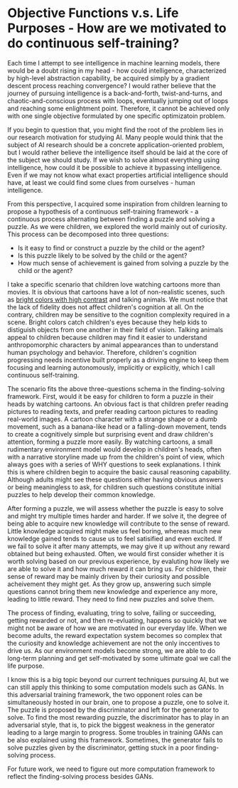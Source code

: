 # Objective Functions v.s. Life Purposes - How are we motivated to do continuous self-training?

Each time I attempt to see intelligence in machine learning models, there would be a doubt rising in my head - how could intelligence, characterized by high-level abstraction capability, be acquired simply by a gradient descent process reaching convergence? I would rather believe that the journey of pursuing intelligence is a back-and-forth, twist-and-turns, and chaotic-and-conscious process with loops, eventually jumping out of loops and reaching some enlightment point. Therefore, it cannot be achieved only with one single objective formulated by one specific optimizatoin problem.

If you begin to question that, you might find the root of the problem lies in our research motivation for studying AI. Many people would think that the subject of AI research should be a concrete application-oriented problem, but I would rather believe the intelligence itself should be laid at the core of the subject we should study. If we wish to solve almost everything using intelligence, how could it be possible to achieve it bypassing intelligence. Even if we may not know what exact properties artificial intelligence should have, at least we could find some clues from ourselves - human intelligence.

From this perspective, I acquired some inspiration from children learning to propose a hypothesis of a continuous self-training framework - a continuous process alternating between finding a puzzle and solving a puzzle. As we were children, we explored the world mainly out of curiosity. This process can be decomposed into three questions:
- Is it easy to find or construct a puzzle by the child or the agent?
- Is this puzzle likely to be solved by the child or the agent?
- How much sense of achievement is gained from solving a puzzle by the child or the agent?

I take a specific scenario that children love watching cartoons more than movies. It is obvious that cartoons have a lot of non-realistic scenes, such as [bright colors with high contrast](https://sciencing.com/do-bright-colors-appeal-kids-5476948.html) and talking animals. We must notice that the lack of fidelity does not affect children's cognition at all. On the contrary, children may be sensitive to the cognition complexity required in a scene. Bright colors catch children's eyes because they help kids to distiguish objects from one another in their field of vision. Talking animals appeal to children because children may find it easier to understand anthropomorphic characters by animal appearances than to understand human psychology and behavior. Therefore, children's cognition progressing needs incentive built properly as a driving engine to keep them focusing and learning autonomously, implicitly or explicitly, which I call continuous self-training.

The scenario fits the above three-questions schema in the finding-solving framework. First, would it be easy for children to form a puzzle in their heads by watching cartoons. An obvious fact is that children prefer reading pictures to reading texts, and prefer reading cartoon pictures to reading real-world images. A cartoon character with a strange shape or a dumb movement, such as a banana-like head or a falling-down movement, tends to create a cognitively simple but surprising event and draw children's attention, forming a puzzle more easily. By watching cartoons, a small rudimentary environment model would develop in children's heads, often with a narrative storyline made up from the children's point of view, which always goes with a series of WHY questions to seek explanations. I think this is where children begin to acquire the basic causal reasoning capability. Although adults might see these questions either having obvious answers or being meaningless to ask, for children such questions constitute initial puzzles to help develop their common knowledge.

After forming a puzzle, we will assess whether the puzzle is easy to solve and might try multiple times harder and harder. If we solve it, the degree of being able to acquire new knowledge will contribute to the sense of reward. Little knowledge acquired might make us feel boring, whereas much new knowledge gained tends to cause us to feel satisified and even excited. If we fail to solve it after many attempts, we may give it up without any reward obtained but being exhausted. Often, we would first consider whether it is worth solving based on our previous experience, by evaluting how likely we are able to solve it and how much reward it can bring us. For children, their sense of reward may be mainly driven by their curiosity and possible acheivement they might get. As they grow up, answering such simple questions cannot bring them new knowledge and experience any more, leading to little reward. They need to find new puzzles and solve them.

The process of finding, evaluating, tring to solve, failing or succeeding, getting rewarded or not, and then re-evluating, happens so quickly that we might not be aware of how we are motivated in our everyday life. When we become adults, the reward expectation system becomes so complex that the curiosity and knowledge achievement are not the only inccentives to drive us. As our environment models become strong, we are able to do long-term planning and get self-motivated by some ultimate goal we call the life purpose.

I know this is a big topic beyond our current techniques pursuing AI, but we can still apply this thinking to some computation models such as GANs. In this adversarial training framework, the two opponent roles can be simultaneously hosted in our brain, one to propose a puzzle, one to solve it. The puzzle is proposed by the discriminator and left for the generator to solve. To find the most rewarding puzzle, the discriminator has to play in an adversarial style, that is, to pick the biggest weakness in the generator leading to a large margin to progress. Some troubles in training GANs can be also explained using this framework. Sometimes, the generator fails to solve puzzles given by the discriminator, getting stuck in a poor finding-solving process.

For future work, we need to figure out more computation framework to reflect the finding-solving process besides GANs.
